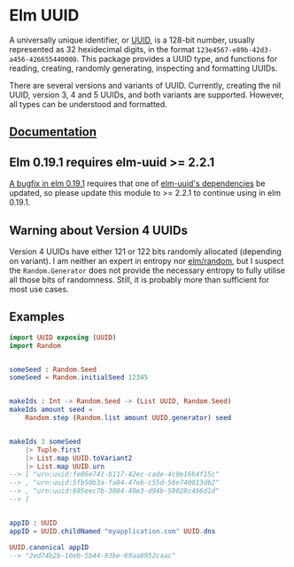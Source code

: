 # Elm UUID

A universally unique identifier, or [UUID], is a 128-bit number,
usually represented as 32 hexidecimal digits, in the format
`123e4567-e89b-42d3-a456-426655440000`. This package provides a UUID type, and
functions for reading, creating, randomly generating, inspecting and formatting
UUIDs.

There are several versions and variants of UUID. Currently, creating the nil
UUID, version 3, 4 and 5 UUIDs, and both variants are supported. However, all
types can be understood and formatted.

## [Documentation]

## Elm 0.19.1 requires elm-uuid >= 2.2.1

[A bugfix in elm 0.19.1][issue-1945] requires that one of
[elm-uuid's dependencies][elm-sha1] be updated, so please update this module
to >= 2.2.1 to continue using in elm 0.19.1.

## Warning about Version 4 UUIDs

Version 4 UUIDs have either 121 or 122 bits randomly allocated (depending on
variant). I am neither an expert in entropy nor [elm/random], but I suspect the
`Random.Generator` does not provide the necessary entropy to fully utilise all
those bits of randomness. Still, it is probably more than sufficient for most
use cases.

## Examples

```elm
import UUID exposing (UUID)
import Random


someSeed : Random.Seed
someSeed = Random.initialSeed 12345


makeIds : Int -> Random.Seed -> (List UUID, Random.Seed)
makeIds amount seed =
    Random.step (Random.list amount UUID.generator) seed


makeIds 3 someSeed
    |> Tuple.first
    |> List.map UUID.toVariant2
    |> List.map UUID.urn
--> [ "urn:uuid:fe86e741-b117-42ec-cade-4c0e16b4f15c"
--> , "urn:uuid:5fb50b3a-fa84-47eb-c55d-56e740013db2"
--> , "urn:uuid:695eec7b-3084-40e3-d94b-59028c466d1d"
--> ]


appID : UUID
appID = UUID.childNamed "myapplication.com" UUID.dns

UUID.canonical appID
--> "2ed74b2b-10eb-5b44-93be-69aa8952caac"
```

[uuid]: https://en.wikipedia.org/wiki/Universally_unique_identifier
[Documentation]: https://package.elm-lang.org/packages/TSFoster/elm-uuid/latest/UUID
[elm/random]: https://package.elm-lang.org/packages/elm/random/latest/
[issue-1945]: https://github.com/elm/compiler/issues/1945
[elm-sha1]: http://package.elm-lang.org/packages/TSFoster/elm-sha1/latest/
